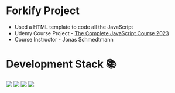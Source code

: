 # Forkify Project

- Used a HTML template to code all the JavaScript
- Udemy Course Project - [The Complete JavaScript Course 2023](https://www.udemy.com/course/the-complete-javascript-course/)
- Course Instructor - Jonas Schmedtmann

# Development Stack 📚

![](https://img.shields.io/badge/HTML5-E34F26?style=for-the-badge&logo=html5&logoColor=white)
![](https://img.shields.io/badge/CSS-239120?&style=for-the-badge&logo=css3&logoColor=white)
![](https://img.shields.io/badge/Sass-CC6699?style=for-the-badge&logo=sass&logoColor=white)
![](https://img.shields.io/badge/JavaScript-F7DF1E?style=for-the-badge&logo=javascript&logoColor=black)

